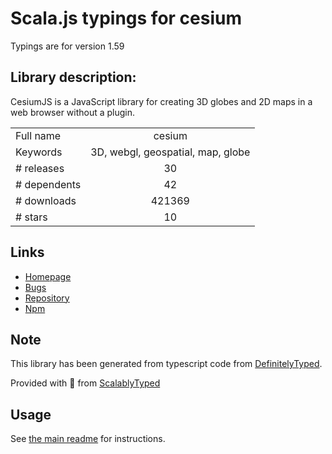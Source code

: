 
# Scala.js typings for cesium

Typings are for version 1.59

## Library description:
CesiumJS is a JavaScript library for creating 3D globes and 2D maps in a web browser without a plugin.

|                    |                 |
| ------------------ | :-------------: |
| Full name          | cesium |
| Keywords           | 3D, webgl, geospatial, map, globe |
| # releases         | 30 |
| # dependents       | 42 |
| # downloads        | 421369 |
| # stars            | 10 |

## Links
- [Homepage](http://cesium.com/cesiumjs/)
- [Bugs](https://github.com/AnalyticalGraphicsInc/cesium/issues)
- [Repository](https://github.com/AnalyticalGraphicsInc/cesium)
- [Npm](https://www.npmjs.com/package/cesium)
    


## Note
This library has been generated from typescript code from [DefinitelyTyped](https://definitelytyped.org).

Provided with :purple_heart: from [ScalablyTyped](https://github.com/oyvindberg/ScalablyTyped)

## Usage
See [the main readme](../../readme.md) for instructions.


